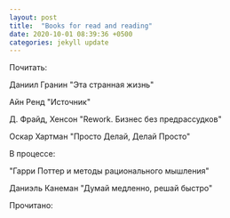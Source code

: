 ```yaml
---
layout: post
title:  "Books for read and reading"
date: 2020-10-01 08:39:36 +0500
categories: jekyll update
---
```


Почитать:

Даниил Гранин "Эта странная жизнь"

Айн Ренд "Источник"

Д. Фрайд, Хенсон "Rework. Бизнес без предрассудков"

Оскар Хартман "Просто Делай, Делай Просто"

В процессе:

"Гарри Поттер и методы рационального мышления"

Даниэль Канеман  "Думай медленно, решай быстро"


Прочитано:



<!-- :public: -->
<!-- :books: -->
